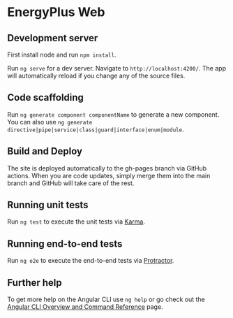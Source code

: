 # EnergyPlus Web

## Development server
First install node and run `npm install`.

Run `ng serve` for a dev server. Navigate to `http://localhost:4200/`. The app will automatically reload if you change any of the source files.

## Code scaffolding

Run `ng generate component componentName` to generate a new component. You can also use `ng generate directive|pipe|service|class|guard|interface|enum|module`.

## Build and Deploy

The site is deployed automatically to the gh-pages branch via GitHub actions. When you are code updates, simply merge them into the main branch and GitHub will take care of the rest.

## Running unit tests

Run `ng test` to execute the unit tests via [Karma](https://karma-runner.github.io).

## Running end-to-end tests

Run `ng e2e` to execute the end-to-end tests via [Protractor](http://www.protractortest.org/).

## Further help

To get more help on the Angular CLI use `ng help` or go check out the [Angular CLI Overview and Command Reference](https://angular.io/cli) page.
